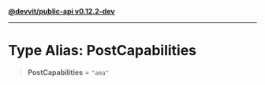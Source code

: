 [**@devvit/public-api v0.12.2-dev**](../../README.md)

---

# Type Alias: PostCapabilities

> **PostCapabilities** = `"ama"`
